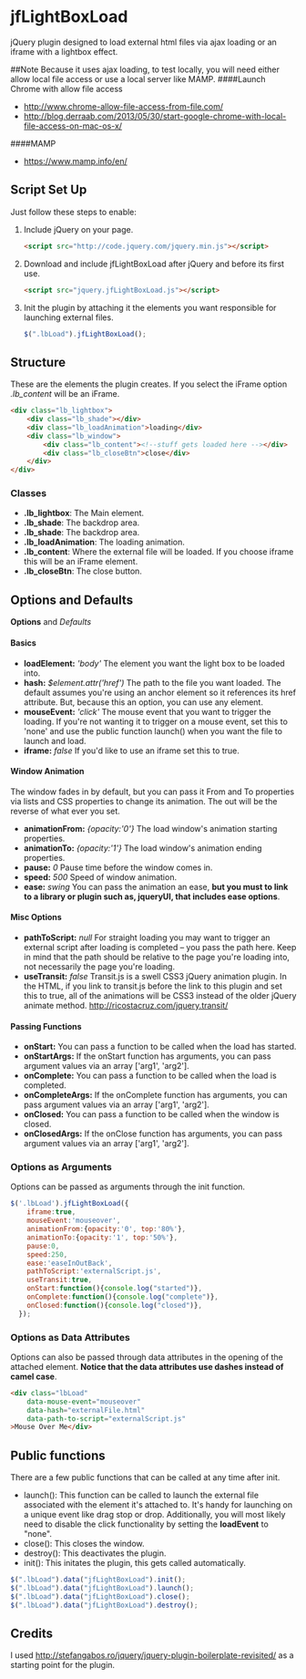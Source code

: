 # jfLightBoxLoad
jQuery plugin designed to load external html files via ajax loading or an iframe with a lightbox effect. 

##Note
Because it uses ajax loading, to test locally, you will need either allow local file access or use a local server like MAMP.
####Launch Chrome with allow file access
* http://www.chrome-allow-file-access-from-file.com/
* http://blog.derraab.com/2013/05/30/start-google-chrome-with-local-file-access-on-mac-os-x/

####MAMP
* https://www.mamp.info/en/


## Script Set Up
Just follow these steps to enable:

1. Include jQuery on your page.

    ```html
    <script src="http://code.jquery.com/jquery.min.js"></script>
    ```

2. Download and include jfLightBoxLoad after jQuery and before its first use.

    ```html
    <script src="jquery.jfLightBoxLoad.js"></script>
    ```

3. Init the plugin by attaching it the elements you want responsible for launching external files.
    ```js
    $(".lbLoad").jfLightBoxLoad();
    ```

## Structure
These are the elements the plugin creates. If you select the iFrame option *.lb_content* will be an iFrame.

```html
<div class="lb_lightbox">
	<div class="lb_shade"></div>
	<div class="lb_loadAnimation">loading</div>
	<div class="lb_window">
		<div class="lb_content"><!--stuff gets loaded here --></div>
		<div class="lb_closeBtn">close</div>
	</div>
</div>
```

### Classes
* __.lb_lightbox__: The Main element.
* __.lb_shade__: The backdrop area.
* __.lb_shade__: The backdrop area.
* __.lb_loadAnimation__: The loading animation.
* __.lb_content__: Where the external file will be loaded. If you choose iframe this will be an iFrame element.
* __.lb_closeBtn__: The close button.

## Options and Defaults
__Options__ and *Defaults*
#### Basics
* __loadElement:__ *'body'* The element you want the light box to be loaded into.
* __hash:__ *$element.attr('href')* The path to the file you want loaded. The default assumes you're using an anchor element so it references its href attribute. But, because this an option, you can use any element.  
* __mouseEvent:__ *'click'* The mouse event that you want to trigger the loading. If you're not wanting it to trigger on a mouse event, set this to 'none' and use the public function launch() when you want the file to launch and load.
* __iframe:__ *false* If you'd like to use an iframe set this to true.

#### Window Animation
The window fades in by default, but you can pass it From and To properties via lists and CSS properties to change its animation. The out will be the reverse of what ever you set.
* __animationFrom:__ *{opacity:'0'}*  The load window's animation starting properties.
* __animationTo:__ *{opacity:'1'}*  The load window's animation ending properties.
* __pause:__ *0*  Pause time before the window comes in.
* __speed:__ *500*  Speed of window animation.
* __ease:__ *swing*  You can pass the animation an ease, __but you must to link to a library or plugin such as, jqueryUI, that includes ease options__.

#### Misc Options
* __pathToScript:__ *null*  For straight loading you may want to trigger an external script after loading is completed – you pass the path here. Keep in mind that the path should be relative to the page you're loading into, not necessarily the page you're loading.
* __useTransit:__ *false*  Transit.js is a swell CSS3 jQuery animation plugin. In the HTML, if you link to transit.js before the link to this plugin and set this to true, all of the animations will be CSS3 instead of the older jQuery animate method. http://ricostacruz.com/jquery.transit/

#### Passing Functions
* __onStart:__  You can pass a function to be called when the load has started.
* __onStartArgs:__  If the onStart function has arguments, you can pass argument values via an array ['arg1', 'arg2'].
* __onComplete:__ You can pass a function to be called when the load is completed.
* __onCompleteArgs:__ If the onComplete function has arguments, you can pass argument values via an array ['arg1', 'arg2'].
* __onClosed:__  You can pass a function to be called when the window is closed.
* __onClosedArgs:__  If the onClose function has arguments, you can pass argument values via an array ['arg1', 'arg2'].


### Options as Arguments
Options can be passed as arguments through the init function.
```js
$('.lbLoad').jfLightBoxLoad({
	iframe:true,
	mouseEvent:'mouseover',
	animationFrom:{opacity:'0', top:'80%'},
	animationTo:{opacity:'1', top:'50%'},
	pause:0,
	speed:250,
	ease:'easeInOutBack',
	pathToScript:'externalScript.js',
	useTransit:true,
	onStart:function(){console.log("started")},
	onComplete:function(){console.log("complete")},
	onClosed:function(){console.log("closed")},
  });
```
	
### Options as Data Attributes
Options can also be passed through data attributes in the opening of the attached element. __Notice that the data attributes use dashes instead of camel case__.
```html
<div class="lbLoad" 
	data-mouse-event="mouseover" 
	data-hash="externalFile.html"
	data-path-to-script="externalScript.js"
>Mouse Over Me</div>
```

## Public functions
There are a few public functions that can be called at any time after init.
* launch(): This function can be called to launch the external file associated with the element it's attached to. It's handy for launching on a unique event like drag stop or drop. Additionally, you will most likely need to disable the click functionality by setting the __loadEvent__ to "none".
* close(): This closes the window.
* destroy(): This deactivates the plugin.
* init(): This initates the plugin, this gets called automatically. 

```js
$(".lbLoad").data("jfLightBoxLoad").init();
$(".lbLoad").data("jfLightBoxLoad").launch();
$(".lbLoad").data("jfLightBoxLoad").close();
$(".lbLoad").data("jfLightBoxLoad").destroy();
```

## Credits
I used http://stefangabos.ro/jquery/jquery-plugin-boilerplate-revisited/ as a starting point for the plugin.



